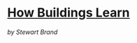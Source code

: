 # [How Buildings Learn](https://github.com/danritz/books/blob/master/How%20Buildings%20Learn.md)
*by Stewart Brand*
